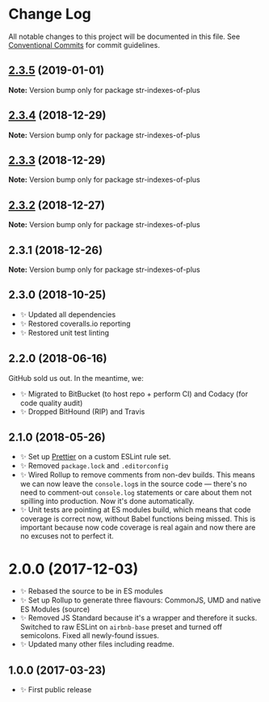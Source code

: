 # Change Log

All notable changes to this project will be documented in this file.
See [Conventional Commits](https://conventionalcommits.org) for commit guidelines.

## [2.3.5](https://bitbucket.org/codsen/codsen/src/master/packages/str-indexes-of-plus/compare/str-indexes-of-plus@2.3.4...str-indexes-of-plus@2.3.5) (2019-01-01)

**Note:** Version bump only for package str-indexes-of-plus





## [2.3.4](https://bitbucket.org/codsen/codsen/src/master/packages/str-indexes-of-plus/compare/str-indexes-of-plus@2.3.3...str-indexes-of-plus@2.3.4) (2018-12-29)

**Note:** Version bump only for package str-indexes-of-plus





## [2.3.3](https://bitbucket.org/codsen/codsen/src/master/packages/str-indexes-of-plus/compare/str-indexes-of-plus@2.3.2...str-indexes-of-plus@2.3.3) (2018-12-29)

**Note:** Version bump only for package str-indexes-of-plus





## [2.3.2](https://bitbucket.org/codsen/codsen/src/master/packages/str-indexes-of-plus/compare/str-indexes-of-plus@2.3.1...str-indexes-of-plus@2.3.2) (2018-12-27)

**Note:** Version bump only for package str-indexes-of-plus





## 2.3.1 (2018-12-26)

**Note:** Version bump only for package str-indexes-of-plus





## 2.3.0 (2018-10-25)

- ✨ Updated all dependencies
- ✨ Restored coveralls.io reporting
- ✨ Restored unit test linting

## 2.2.0 (2018-06-16)

GitHub sold us out. In the meantime, we:

- ✨ Migrated to BitBucket (to host repo + perform CI) and Codacy (for code quality audit)
- ✨ Dropped BitHound (RIP) and Travis

## 2.1.0 (2018-05-26)

- ✨ Set up [Prettier](https://prettier.io) on a custom ESLint rule set.
- ✨ Removed `package.lock` and `.editorconfig`
- ✨ Wired Rollup to remove comments from non-dev builds. This means we can now leave the `console.log`s in the source code — there's no need to comment-out `console.log` statements or care about them not spilling into production. Now it's done automatically.
- ✨ Unit tests are pointing at ES modules build, which means that code coverage is correct now, without Babel functions being missed. This is important because now code coverage is real again and now there are no excuses not to perfect it.

# 2.0.0 (2017-12-03)

- ✨ Rebased the source to be in ES modules
- ✨ Set up Rollup to generate three flavours: CommonJS, UMD and native ES Modules (source)
- ✨ Removed JS Standard because it's a wrapper and therefore it sucks. Switched to raw ESLint on `airbnb-base` preset and turned off semicolons. Fixed all newly-found issues.
- ✨ Updated many other files including readme.

## 1.0.0 (2017-03-23)

- ✨ First public release
